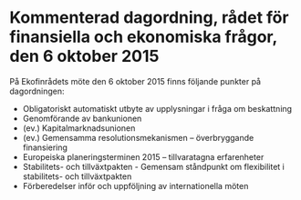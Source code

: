 # Kommenterad dagordning, rådet för finansiella och ekonomiska frågor, den 6 oktober 2015

På Ekofinrådets möte den 6 oktober 2015 finns följande punkter på dagordningen:

* Obligatoriskt automatiskt utbyte av upplysningar i fråga om beskattning
* Genomförande av bankunionen
* (ev.) Kapitalmarknadsunionen
* (ev.) Gemensamma resolutionsmekanismen – överbryggande finansiering
* Europeiska planeringsterminen 2015 – tillvaratagna erfarenheter
* Stabilitets- och tillväxtpakten - Gemensam ståndpunkt om flexibilitet i stabilitets- och tillväxtpakten
* Förberedelser inför och uppföljning av internationella möten
